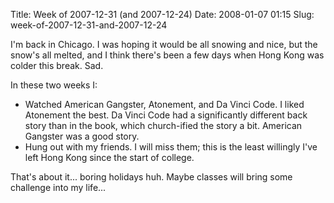 Title: Week of 2007-12-31 (and 2007-12-24)
Date: 2008-01-07 01:15
Slug: week-of-2007-12-31-and-2007-12-24

I'm back in Chicago. I was hoping it would be all snowing and nice, but
the snow's all melted, and I think there's been a few days when Hong
Kong was colder this break. Sad.

In these two weeks I:

-   Watched American Gangster, Atonement, and Da Vinci Code. I liked
    Atonement the best. Da Vinci Code had a significantly different back
    story than in the book, which church-ified the story a bit. American
    Gangster was a good story.
-   Hung out with my friends. I will miss them; this is the least
    willingly I've left Hong Kong since the start of college.

That's about it... boring holidays huh. Maybe classes will bring some
challenge into my life...

